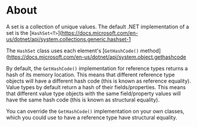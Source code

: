 # About

A set is a collection of unique values. The default .NET implementation of a set is the [`HashSet<T>`](https://docs.microsoft.com/en-us/dotnet/api/system.collections.generic.hashset-1

The `HashSet` class uses each element's [`GetHashCode()` method](https://docs.microsoft.com/en-us/dotnet/api/system.object.gethashcode

By default, the `GetHashCode()` implementation for reference types returns a hash of its memory location. This means that different reference type objects will have a different hash code (this is known as reference equality). Value types by default return a hash of their fields/properties. This means that different value type objects with the same field/property values will have the same hash code (this is known as structural equality).

You can override the `GetHashCode()` implementation on your own classes, which you could use to have a reference type have structural equality.
